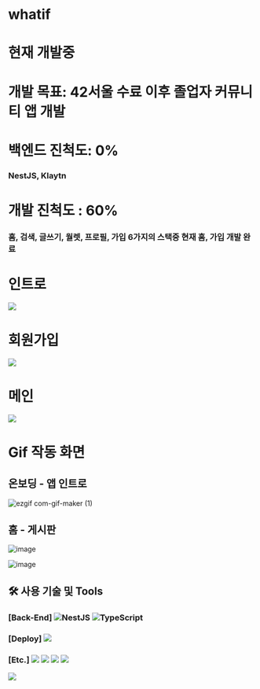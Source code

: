 # whatif
# 현재 개발중

# 개발 목표: 42서울 수료 이후 졸업자 커뮤니티 앱 개발

# 백엔드 진척도: 0%
### NestJS, Klaytn

# 개발 진척도 : 60%
### 홈, 검색, 글쓰기, 월렛, 프로필, 가입 6가지의 스택중 현재 홈, 가입 개발 완료

# 인트로

![](https://images.velog.io/images/42seouler/post/ef79c344-3351-48a7-9d8f-4569d2c141a2/image.png)

# 회원가입

![](https://images.velog.io/images/42seouler/post/ec59079a-71a3-4586-b8d2-817d8d9e91f7/image.png)

# 메인

![](https://images.velog.io/images/42seouler/post/e4338d5d-5731-4fd3-926c-07f545d6111e/image.png)


# Gif 작동 화면

## 온보딩 - 앱 인트로

![ezgif com-gif-maker (1)](https://user-images.githubusercontent.com/77034008/147626203-4f3b4a09-c299-4e61-ab2d-170e07bfee81.gif)


## 홈 - 게시판

![image](https://user-images.githubusercontent.com/77034008/147626322-d504288a-7639-45a6-a4ab-031e3889bc92.png)

![image](https://user-images.githubusercontent.com/77034008/147626332-e5ac0825-3e1c-450d-977f-0bec96c327f8.png)


## 🛠 사용 기술 및 Tools

### [Back-End] ![NestJS](https://img.shields.io/badge/nestjs-%23E0234E.svg?style=for-the-badge&logo=nestjs&logoColor=white) ![TypeScript](https://img.shields.io/badge/typescript-%23007ACC.svg?style=for-the-badge&logo=typescript&logoColor=white)

### [Deploy] <img src="https://img.shields.io/badge/AWS_EC2-232F3E?style=for-the-badge&logo=Amazon&logoColor=white"/>

### [Etc.] <img src="https://img.shields.io/badge/Git-F05032?style=for-the-badge&logo=Git&logoColor=white"/>&nbsp;<img src="https://img.shields.io/badge/Github-181717?style=for-the-badge&logo=Github&logoColor=white"/>&nbsp;<img src="https://img.shields.io/badge/Postman-FF6C37?style=for-the-badge&logo=Postman&logoColor=white"/> <img src="https://img.shields.io/badge/-Swagger-%23Clojure?style=for-the-badge&logo=swagger&logoColor=white">

<img src="https://user-images.githubusercontent.com/67426853/142021914-2759702e-0921-4cbf-8aa2-a30a37de967c.png">
